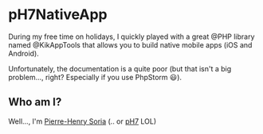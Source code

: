 # pH7NativeApp

During my free time on holidays, I quickly played with a great @PHP library named @KikAppTools that allows you to build native mobile apps (iOS and Android).

Unfortunately, the documentation is a quite poor (but that isn't a big problem..., right? Especially if you use PhpStorm :smiley:).

## Who am I?

Well..., I'm [Pierre-Henry Soria](http://ph7.me) (.. or [pH7](https://github.com/pH-7) LOL)
